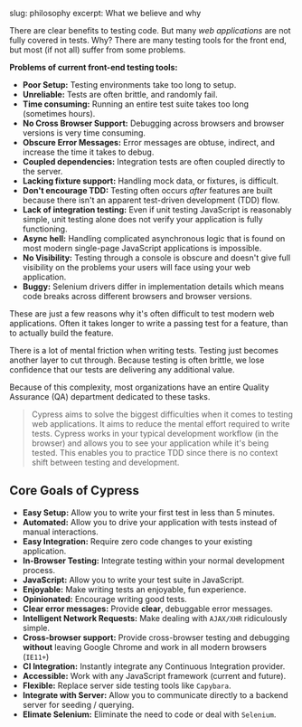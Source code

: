 slug: philosophy
excerpt: What we believe and why

There are clear benefits to testing code. But many *web applications* are not fully covered in tests. Why? There are many testing tools for the front end, but most (if not all) suffer from some problems.

**Problems of current front-end testing tools:**

* **Poor Setup:** Testing environments take too long to setup.
* **Unreliable:** Tests are often brittle, and randomly fail.
* **Time consuming:** Running an entire test suite takes too long (sometimes hours).
* **No Cross Browser Support:** Debugging across browsers and browser versions is very time consuming.
* **Obscure Error Messages:** Error messages are obtuse, indirect, and increase the time it takes to debug.
* **Coupled dependencies:** Integration tests are often coupled directly to the server.
* **Lacking fixture support:** Handling mock data, or fixtures, is difficult.
* **Don't encourage TDD:** Testing often occurs *after* features are built because there isn't an apparent test-driven development (TDD) flow.
* **Lack of integration testing:** Even if unit testing JavaScript is reasonably simple, unit testing alone does not verify your application is fully functioning.
* **Async hell:** Handling complicated asynchronous logic that is found on most modern single-page JavaScript applications is impossible.
* **No Visibility:** Testing through a console is obscure and doesn't give full visibility on the problems your users will face using your web application.
* **Buggy:** Selenium drivers differ in implementation details which means code breaks across different browsers and browser versions.

These are just a few reasons why it's often difficult to test modern web applications. Often it takes longer to write a passing test for a feature, than to actually build the feature.

There is a lot of mental friction when writing tests. Testing just becomes another layer to cut through. Because testing is often brittle, we lose confidence that our tests are delivering any additional value.

Because of this complexity, most organizations have an entire Quality Assurance (QA) department dedicated to these tasks.

> Cypress aims to solve the biggest difficulties when it comes to testing web applications. It aims to reduce the mental effort required to write tests. Cypress works in your typical development workflow (in the browser) and allows you to see your application while it's being tested. This enables you to practice TDD since there is no context shift between testing and development.

## Core Goals of Cypress

* **Easy Setup:** Allow you to write your first test in less than 5 minutes.
* **Automated:** Allow you to drive your application with tests instead of manual interactions.
* **Easy Integration:** Require zero code changes to your existing application.
* **In-Browser Testing:** Integrate testing within your normal development process.
* **JavaScript:** Allow you to write your test suite in JavaScript.
* **Enjoyable:** Make writing tests an enjoyable, fun experience.
* **Opinionated:** Encourage writing good tests.
* **Clear error messages:** Provide **clear**, debuggable error messages.
* **Intelligent Network Requests:** Make dealing with `AJAX/XHR` ridiculously simple.
* **Cross-browser support:** Provide cross-browser testing and debugging **without** leaving Google Chrome and work in all modern browsers (`IE11+`)
* **CI Integration:** Instantly integrate any Continuous Integration provider.
* **Accessible:** Work with any JavaScript framework (current and future).
* **Flexible:** Replace server side testing tools like `Capybara`.
* **Integrate with Server:** Allow you to communicate directly to a backend server for seeding / querying.
* **Elimate Selenium:** Eliminate the need to code or deal with `Selenium`.